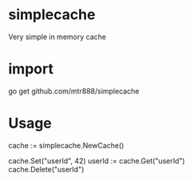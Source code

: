 # simplecache

Very simple in memory cache

# import

go get github.com/mtr888/simplecache

# Usage

cache := simplecache.NewCache()

cache.Set("userId", 42)
userId := cache.Get("userId")
cache.Delete("userId")
